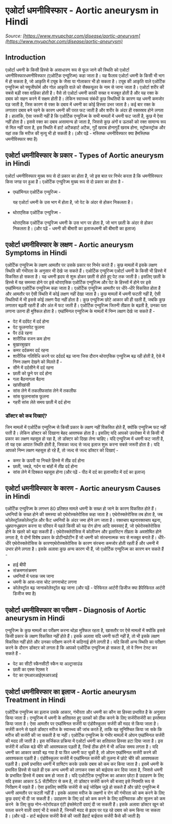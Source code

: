 # एओर्टा धमनीविस्फार - Aortic aneurysm in Hindi
_Source: [https://www.myupchar.com/disease/aortic-aneurysm](https://www.myupchar.com/disease/aortic-aneurysm)_

## Introduction
एओर्टा धमनी के किसी हिस्से के असाधारण रूप से फूल जाने की स्थिति को एओर्टा धमनीविस्फारधमनीविस्फार (एओर्टिक एन्यूरिज्म) कहा जाता है। यह फैलाव एओर्टा धमनी के किसी भी भाग में हो सकता है, जो आकृति में ट्यूब के जैसा या गोलाकार भी हो सकता है। ट्यूब की आकृति वाले एओर्टिक एन्युरिज्म को फ्यूजीफोर्म और गोल आकृति वाले को सैक्कयूलर के नाम से जाना जाता है।
एओर्टा शरीर की सबसे बड़ी रक्त वाहिका होती है। वैसे तो एओर्टा धमनी काफी सख्त व मजबूत होती है और यह रक्त के दबाव को सहन करने में सक्षम होती है। लेकिन स्वास्थ्य संबंधी कुछ स्थितियों के कारण यह धमनी कमजोर पड़ जाती है, जिस कारण से रक्त के दबाव में धमनी का कोई हिस्सा उभर जाता है। कई बार रक्त के लगातार दबाव बने रहने के कारण धमनी की परत फट जाती है और शरीर के अंदर ही रक्तस्राव होने लगता है।
हालांकि, ऐसा जरूरी नहीं है कि एओर्टिक एन्युरिज्म के सभी मामलों में धमनी फट जाती है, कुछ में ऐसा नहीं होता है। इससे रक्त का दबाव असामान्य हो जाता है, जिससे कुछ अंगों व ऊतकों को रक्त सामान्य रूप से मिल नहीं पाता है, इस स्थिति में हार्ट अटैकहार्ट अटैक, गुर्दे खराब होनागुर्दे खराब होना, स्ट्रोकस्ट्रोक और यहां तक कि मरीज की मृत्यु भी हो सकती है।
(और पढ़ें - मस्तिष्क धमनीविस्फार क्या हैमस्तिष्क धमनीविस्फार क्या है)

## एओर्टा धमनीविस्फार के प्रकार - Types of Aortic aneurysm in Hindi
एओर्टा धमनीविस्फार मुख्य रूप से दो प्रकार का होता है, जो इस बात पर निर्भर करता है कि धमनीविस्फार किस जगह पर हुआ है। एओर्टिक एन्युरिज्म मुख्य रूप से दो प्रकार का होता है -
- एब्डॉमिनल एओर्टिक एन्युरिज्म -
	यह एओर्टा धमनी के उस भाग में होता है, जो पेट के अंदर से होकर निकलता है।
- थोराएसिक एओर्टिक एन्युरिज्म -
	थोराएसिक एओर्टिक एन्युरिज्म धमनी के उस भाग पर होता है, जो भाग छाती के अंदर से होकर निकलता है।
(और पढ़ें - धमनी की बीमारी का इलाजधमनी की बीमारी का इलाज)

## एओर्टा धमनीविस्फार के लक्षण - Aortic aneurysm Symptoms in Hindi
एओर्टिक एन्युरिज्म के लक्षण आमतौर पर उसके प्रकार पर निर्भर करते हैं। कुछ मामलों में इसके लक्षण स्थिति की गंभीरता के अनुसार भी देखे जा सकते हैं। एओर्टिक एन्युरिज्म एओर्टा धमनी के किसी भी हिस्से में विकसित हो सकता है। यह धमनी हृदय से शुरू होकर छाती से होते हुए पेट तक जाती है। इसलिए छाती के हिस्से में यह समस्या होने पर इसे थोराएसिक एओर्टिक एन्युरिज्म और पेट के हिस्सों में होने पर इसे एब्डॉमिनल एओर्टिक एन्युरिज्म कहा जाता है।
एओर्टिक एन्युरिज्म आमतौर पर धीरे-धीरे विकसित होता है और आमतौर पर ऐसी स्थिति में कोई लक्षण नहीं देखा जाता है। कुछ मामलों में धमनी फटती नहीं है, ऐसी स्थितियों में भी इससे कोई लक्षण पैदा नहीं होता है। कुछ एन्युरिज्म छोटे आकार की ही रहती हैं, जबकि कुछ लगातार बढ़ती रहती हैं और अंत में फट जाती हैं। एओर्टिक एन्युरिज्म जितनी तीव्रता के बढ़ती है, उनका पता लगाना उतना ही मुश्किल होता है।
एब्डॉमिनल एन्युरिज्म के मामलों में निम्न लक्षण देखे जा सकते हैं -
- पेट में दर्दपेट में दर्द होना
- पेट फूलनापेट फूलना
- पैर ठंडे रहना
- शारीरिक वजन कम होना
- बुखारबुखार
- कमर दर्दकमर दर्द रहना
- शारीरिक गतिविधि करने पर दर्ददर्द बढ़ जाना
जिस दौरान थोराएसिक एन्युरिज्म बढ़ रही होती है, ऐसे में निम्न लक्षण देखने को मिलते हैं -
- सीने में दर्दसीने में दर्द रहना
- छाती को छूने पर दर्द होना
- गला बैठनागला बैठना
- खांसीखांसी
- सांस लेने में तकलीफसांस लेने में तकलीफ
- सांस फूलनासांस फूलना
- गहरी सांस लेते समय छाती में दर्द होना
### डॉक्टर को कब दिखाएं?
जिन मामलों में एओर्टिक एन्युरिज्म से किसी प्रकार के लक्षण नहीं विकसित होते हैं, क्योंकि एन्युरिज्म फट नहीं पाती है। लेकिन डॉक्टर को दिखाना बेहद आवश्यक होता है। इसलिए यदि आपको उपरोक्त में से किसी भी प्रकार का लक्षण महसूस हो रहा है, तो डॉक्टर को दिखा लेना चाहिए। यदि एन्युरिज्म में धमनी फट जाती है, तो यह एक आपात स्थिति होती है, जिसका जल्द से जल्द इलाज शुरू करना सबसे जरूरी होता है। यदि आपको निम्न लक्षण महसूस हो रहे हैं, तो जल्द से जल्द डॉक्टर को दिखाएं -
- कमर के ऊपरी या निचले हिस्से में तीव्र दर्द होना
- छाती, जबड़े, गर्दन या बांहों में तीव्र दर्द होना
- सांस लेने में दिक्कत महसूस होना
(और पढ़ें - पीठ में दर्द का इलाजपीठ में दर्द का इलाज)

## एओर्टा धमनीविस्फार के कारण - Aortic aneurysm Causes in Hindi
एओर्टिक एन्युरिज्म के लगभग 80 प्रतिशत मामले धमनी के सख्त हो जाने के कारण विकसित होते हैं। धमनियों के सख्त होने की समस्या को एथेरोस्क्लेरोसिस कहा जाता है। एथेरोस्क्लेरोसिस तब होता है, जब कोलेस्ट्रॉलकोलेस्ट्रॉल और फैट धमनियों के अंदर जमा होने लग जाता है। रक्तचाप बढ़नारक्तचाप बढ़ना, धूम्रपानधूम्रपान करना या परिवार में पहले किसी को यह रोग होना आदि समस्याएं हैं, जो एथेरोस्क्लेरोसिस होने के खतरे को बढ़ा सकती हैं।
एथेरोस्क्लेरोसिस में कोलीजन और इलास्टिन तीव्रता के अवशोषित होने लगता है, ये दोनों विशेष प्रकार के प्रोटीनप्रोटीन हैं जो धमनी को संरचनात्मक रूप से मजबूत बनाते हैं। धीरे-धीरे एथेरोस्क्लेरोसिस के कारणएथेरोस्क्लेरोसिस के कारण संरचना कमजोर होती रहती है और धमनी में उभार होने लगता है। इसके अलावा कुछ अन्य कारण भी हैं, जो एओर्टिक एन्युरिज्म का कारण बन सकते हैं -
- हाई बीपी
- संक्रमणसंक्रमण
- धमनियों में प्लाक जम जाना
- धमनी के आस-पास चोट लगनाचोट लगना
- कोलेस्ट्रॉल बढ़ जानाकोलेस्ट्रॉल बढ़ जाना
(और पढ़ें - पेरिफेरल आर्टरी डिजीज क्या हैपेरिफेरल आर्टरी डिजीज क्या है)

## एओर्टा धमनीविस्फार का परीक्षण - Diagnosis of Aortic aneurysm in Hindi
एन्युरिज्म के कुछ मामलों का परीक्षण करना थोड़ा मुश्किल रहता है, खासतौर पर ऐसे मामलों में क्योंकि इससे किसी प्रकार के लक्षण विकसित नहीं होते हैं। इसके अलावा यदि धमनी फटी नहीं है, तो भी इसके लक्षण विकसित नहीं होते और उनका परीक्षण करने में कठिनाई होने लगती है।
यदि किसी अन्य स्थिति का परीक्षण करने के दौरान डॉक्टर को लगता है कि आपको एओर्टिक एन्युरिज्म हो सकता है, तो वे निम्न टेस्ट कर सकते हैं -
- पेट का सीटी स्कैनसीटी स्कैन या अल्ट्रासाउंड
- छाती का एक्स रेएक्स रे
- पेट का एमआरआईएमआरआई

## एओर्टा धमनीविस्फार का इलाज - Aortic aneurysm Treatment in Hindi
एओर्टिक एन्युरिज्म का इलाज उसके आकार, गंभीरता और धमनी का कौन सा हिस्सा प्रभावित है के अनुसार किया जाता है। एन्युरिज्म में धमनी के क्षतिग्रस्त हुए उतकों को ठीक करने के लिए सर्जरीसर्जरी का इस्तेमाल किया जाता है। ऐसा आमतौर पर एब्डॉमिनल सर्जरी या एंडोवैस्कुलर सर्जरी की मदद से किया जाता है। सर्जरी करने से पहले डॉक्टर मरीज के स्वास्थ्य की जांच करते हैं, ताकि यह सुनिश्चित किया जा सके कि मरीज की सर्जरी की जा सकती है या नहीं।
एओर्टिक एन्युरिज्म के गंभीर मामलों में ओपन एब्डॉमिनल सर्जरी की मदद ली जाती है। इस सर्जिकल प्रक्रिया में एओर्टा धमनी का क्षतिग्रस्त हिस्सा हटा दिया जाता है। इस सर्जरी में अधिक बड़े चीरे की आवश्यकता पड़ती है, जिन्हें ठीक होने में भी अधिक समय लगता है। यदि धमनी का आकार काफी बढ़ गया है या फिर धमनी फट चुकी है, तो ओपन एब्डॉमिनल सर्जरी करने की आवश्यकता पड़ती है।
एंडोवैस्कुलर सर्जरी में एब्डॉमिनल सर्जरी की तुलना में छोटे चीरे की आवश्यकता पड़ती है। इसमें प्रभावित धमनी में ग्राफ्टिंग करके उसके दबाव को कम कर किया जाता है। इसमें धमनी के प्रभावित हिस्से से पहले ही एक अन्य धमनी को लगाकर रक्त को बाईपास कर दिया जाता है, जिससे धमनी के प्रभावित हिस्से में दबाव कम हो जाता है।
यदि एओर्टटिक एन्युरिज्म का आकार छोटा है उदाहरण के लिए यदि इसका आकार 5.5 सेंटीमीटर से कम है, तो डॉक्टर सर्जरी करने की बजाए इसे नियमति रूप से निरीक्षण में रखते हैं। ऐसा इसलिए क्योंकि सर्जरी से कई जोखिम जुड़े हो सकते हैं और छोटे एन्युरिज्म में धमनी आमतौर पर फटती नहीं हैं।
इसके अलावा मरीज के लक्षणों व रोग की गंभीरता को कम करने के लिए कुछ दवाएं भी दी जा सकती हैं। उदाहरण के लिए दर्द को कम करने के लिए दर्दनिवारक और सूजन को कम करने  के लिए कुछ नोन-स्टेरॉयडल एंटी इंफ्लेमेटरी दवाएं दी जा सकती हैं। इसके अलावा डॉक्टर खून को पतला करने वाली दवाएं भी दे सकते हैं, जिनकी मदद से हृदय पर पड़ रहे दबाव को कम किया जा सकता है।
(और पढ़ें - हार्ट बाईपास सर्जरी कैसे की जाती हैहार्ट बाईपास सर्जरी कैसे की जाती है)

